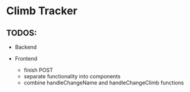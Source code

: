 # Climb Tracker

## TODOS:

- Backend

- Frontend
  - finish POST
  - separate functionality into components
  - combine handleChangeName and handleChangeClimb functions